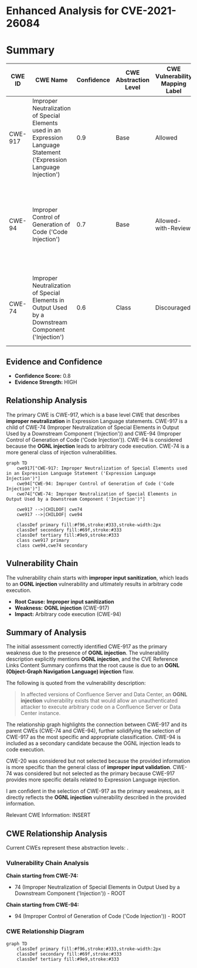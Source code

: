 # Enhanced Analysis for CVE-2021-26084

# Summary
| CWE ID | CWE Name | Confidence | CWE Abstraction Level | CWE Vulnerability Mapping Label | CWE-Vulnerability Mapping Notes |
|---|---|---|---|---|---|
| CWE-917 | Improper Neutralization of Special Elements used in an Expression Language Statement ('Expression Language Injection') | 0.9 | Base | Allowed | Primary CWE: This CWE directly addresses the **OGNL injection** vulnerability described. |
| CWE-94 | Improper Control of Generation of Code ('Code Injection') | 0.7 | Base | Allowed-with-Review | Secondary Candidate: The **OGNL injection** leads to arbitrary code execution, which aligns with the impact of this CWE. |
| CWE-74 | Improper Neutralization of Special Elements in Output Used by a Downstream Component ('Injection') | 0.6 | Class | Discouraged | Secondary Candidate: This is a more general injection class, the more specific CWE-917 is preferred. |

## Evidence and Confidence

*   **Confidence Score:** 0.8
*   **Evidence Strength:** HIGH

## Relationship Analysis
The primary CWE is CWE-917, which is a base level CWE that describes **improper neutralization** in Expression Language statements. CWE-917 is a child of CWE-74 (Improper Neutralization of Special Elements in Output Used by a Downstream Component ('Injection')) and CWE-94 (Improper Control of Generation of Code ('Code Injection')). CWE-94 is considered because the **OGNL injection** leads to arbitrary code execution. CWE-74 is a more general class of injection vulnerabilities.

```mermaid
graph TD
    cwe917["CWE-917: Improper Neutralization of Special Elements used in an Expression Language Statement ('Expression Language Injection')"]
    cwe94["CWE-94: Improper Control of Generation of Code ('Code Injection')"]
    cwe74["CWE-74: Improper Neutralization of Special Elements in Output Used by a Downstream Component ('Injection')"]

    cwe917 -->|CHILDOF| cwe74
    cwe917 -->|CHILDOF| cwe94

    classDef primary fill:#f96,stroke:#333,stroke-width:2px
    classDef secondary fill:#69f,stroke:#333
    classDef tertiary fill:#9e9,stroke:#333
    class cwe917 primary
    class cwe94,cwe74 secondary
```

## Vulnerability Chain
The vulnerability chain starts with **improper input sanitization**, which leads to an **OGNL injection** vulnerability and ultimately results in arbitrary code execution.
  - **Root Cause:** **Improper input sanitization**
  - **Weakness:** **OGNL injection** (CWE-917)
  - **Impact:** Arbitrary code execution (CWE-94)

## Summary of Analysis
The initial assessment correctly identified CWE-917 as the primary weakness due to the presence of **OGNL injection**. The vulnerability description explicitly mentions **OGNL injection**, and the CVE Reference Links Content Summary confirms that the root cause is due to an **OGNL (Object-Graph Navigation Language) injection** flaw.

The following is quoted from the vulnerability description:
> In affected versions of Confluence Server and Data Center, an **OGNL injection** vulnerability exists that would allow an unauthenticated attacker to execute arbitrary code on a Confluence Server or Data Center instance.

The relationship graph highlights the connection between CWE-917 and its parent CWEs (CWE-74 and CWE-94), further solidifying the selection of CWE-917 as the most specific and appropriate classification.
CWE-94 is included as a secondary candidate because the OGNL injection leads to code execution.

CWE-20 was considered but not selected because the provided information is more specific than the general class of **improper input validation**.
CWE-74 was considered but not selected as the primary because CWE-917 provides more specific details related to Expression Language injection.

I am confident in the selection of CWE-917 as the primary weakness, as it directly reflects the **OGNL injection** vulnerability described in the provided information.

Relevant CWE Information:
INSERT


## CWE Relationship Analysis

Current CWEs represent these abstraction levels: .


### Vulnerability Chain Analysis

**Chain starting from CWE-74:**
- 74 (Improper Neutralization of Special Elements in Output Used by a Downstream Component ('Injection')) - ROOT


**Chain starting from CWE-94:**
- 94 (Improper Control of Generation of Code ('Code Injection')) - ROOT



### CWE Relationship Diagram

```mermaid
graph TD
    classDef primary fill:#f96,stroke:#333,stroke-width:2px
    classDef secondary fill:#69f,stroke:#333
    classDef tertiary fill:#9e9,stroke:#333
```